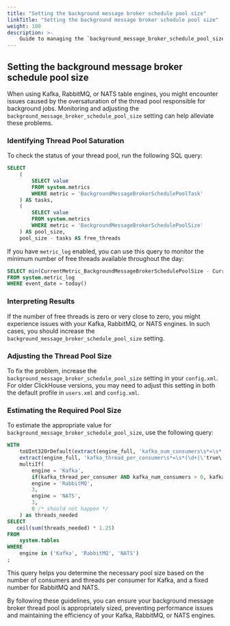 ```yaml
---
title: "Setting the background message broker schedule pool size"
linkTitle: "Setting the background message broker schedule pool size"
weight: 100
description: >-
    Guide to managing the `background_message_broker_schedule_pool_size` setting for Kafka, RabbitMQ, and NATS table engines in your database.
---
```


## Setting the background message broker schedule pool size

When using Kafka, RabbitMQ, or NATS table engines, you might encounter issues caused by the oversaturation of the thread pool responsible for background jobs. Monitoring and adjusting the `background_message_broker_schedule_pool_size` setting can help alleviate these problems.

### Identifying Thread Pool Saturation

To check the status of your thread pool, run the following SQL query:

```sql
SELECT
    (
        SELECT value
        FROM system.metrics
        WHERE metric = 'BackgroundMessageBrokerSchedulePoolTask'
    ) AS tasks,
    (
        SELECT value
        FROM system.metrics
        WHERE metric = 'BackgroundMessageBrokerSchedulePoolSize'
    ) AS pool_size,
    pool_size - tasks AS free_threads
```

If you have `metric_log` enabled, you can use this query to monitor the minimum number of free threads available throughout the day:

```sql
SELECT min(CurrentMetric_BackgroundMessageBrokerSchedulePoolSize - CurrentMetric_BackgroundMessageBrokerSchedulePoolTask) AS min_free_threads
FROM system.metric_log
WHERE event_date = today()
```

### Interpreting Results

If the number of free threads is zero or very close to zero, you might experience issues with your Kafka, RabbitMQ, or NATS engines. In such cases, you should increase the `background_message_broker_schedule_pool_size` setting.

### Adjusting the Thread Pool Size

To fix the problem, increase the `background_message_broker_schedule_pool_size` setting in your `config.xml`. For older ClickHouse versions, you may need to adjust this setting in both the default profile in `users.xml` and `config.xml`.

### Estimating the Required Pool Size

To estimate the appropriate value for `background_message_broker_schedule_pool_size`, use the following query:

```sql
WITH
    toUInt32OrDefault(extract(engine_full, 'kafka_num_consumers\s*=\s*(\d+)')) as kafka_num_consumers,
    extract(engine_full, 'kafka_thread_per_consumer\s*=\s*(\d+|\'true\')') not in ('', '0') as kafka_thread_per_consumer,
    multiIf(
        engine = 'Kafka',  
        if(kafka_thread_per_consumer AND kafka_num_consumers > 0, kafka_num_consumers, 1),
        engine = 'RabbitMQ',
        3,
        engine = 'NATS',
        3,
        0 /* should not happen */
    ) as threads_needed
SELECT 
   ceil(sum(threads_needed) * 1.25)
FROM 
    system.tables
WHERE 
    engine in ('Kafka', 'RabbitMQ', 'NATS')
;
```

This query helps you determine the necessary pool size based on the number of consumers and threads per consumer for Kafka, and a fixed number for RabbitMQ and NATS.

By following these guidelines, you can ensure your background message broker thread pool is appropriately sized, preventing performance issues and maintaining the efficiency of your Kafka, RabbitMQ, or NATS engines.
